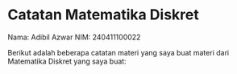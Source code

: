 # Catatan Matematika Diskret

Nama: Adibil Azwar
NIM: 240411100022

Berikut adalah beberapa catatan materi yang saya buat materi dari Matematika Diskret yang saya buat:

```{tableofcontents}
```
